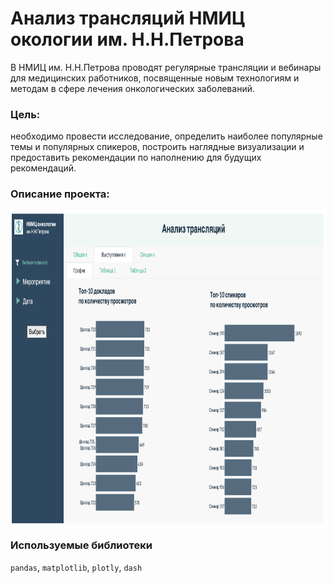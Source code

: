 # Анализ трансляций НМИЦ окологии им. Н.Н.Петрова
В НМИЦ им. Н.Н.Петрова проводят регулярные трансляции и вебинары для медицинских работников, посвященные новым технологиям и методам в сфере лечения онкологических заболеваний.

### Цель:
необходимо провести исследование, определить наиболее популярные темы и популярных спикеров, построить наглядные визуализации и предоставить рекомендации по наполнению для будущих рекомендаций.

### Описание проекта:
<img src="https://github.com/KristinaChu/picture/blob/main/oncoforum/%D0%94%D0%B0%D1%88%D0%B1%D0%BE%D1%80%D0%B4_2.png?raw=true" width="800" height="500">

### Используемые библиотеки
  `pandas`, `matplotlib`,  `plotly`, `dash`

